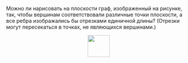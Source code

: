 Можно ли нарисовать на плоскости граф, изображенный на рисунке, так, чтобы 
вершинам соответствовали различные точки плоскости, а все ребра изображались бы отрезками единичной длины? (Отрезки могут пересекаться в точках, не являющихся вершинами.) 
 <p align="center"><img src="https://matol.nomomon.repl.co/http:&amp;&amp;matol.kz&amp;images&amp;12&amp;ml_5.png" height="60"></p>